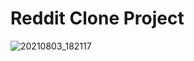# Reddit Clone Project



![20210803_182117](https://user-images.githubusercontent.com/81221395/128329596-dc9b55fd-d7aa-4f70-bf47-8e7aa9dc4e78.gif)
